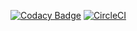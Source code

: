 [![Codacy Badge](https://api.codacy.com/project/badge/Grade/ed5566160ce84f28944c322400f87d9d)](https://app.codacy.com/app/Justboov/App-Heroku?utm_source=github.com&utm_medium=referral&utm_content=Justboov/App-Heroku&utm_campaign=Badge_Grade_Dashboard)
[![CircleCI](https://circleci.com/gh/Justboov/App-Heroku.svg?style=svg)](https://circleci.com/gh/Justboov/App-Heroku)